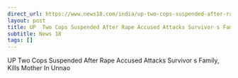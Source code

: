 ```yaml
---
direct_url: https://www.news18.com/india/up-two-cops-suspended-after-rape-accused-attacks-survivors-family-kills-mother-in-unnao-8960204.html
layout: post
title: UP  Two Cops Suspended After Rape Accused Attacks Survivor s Family, Kills Mother In Unnao
subtitle: News 18
tags: []
---
```


UP  Two Cops Suspended After Rape Accused Attacks Survivor s Family, Kills Mother In Unnao
